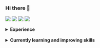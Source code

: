 ### Hi there 👋

[![](https://img.shields.io/badge/LinkedIn-gustavoeraldo-blue)](https://www.linkedin.com/in/gustavoeraldo/)
[![](https://img.shields.io/badge/Gmail-gustavosilva754%40gmail.com-red)](mailto:gustavosilva754@gmail.com)
[![](https://img.shields.io/badge/HackerRank-Gustavo_Eraldo-brightgreen)](https://www.hackerrank.com/gustavosilva754)
[![](https://img.shields.io/badge/CodeWars-Gustavo_Eraldo-red)](https://www.codewars.com/users/EraldoCi)

<details>
  <summary> <b> Experience </b> </summary>

* I have worked with C/C++ for some of University [projects](https://github.com/EraldoCi/ENG/)

* Also know a little bit of Python using in [IA projects](https://github.com/EraldoCi/ENG/tree/master/IA/Final%20Project) and some Web [Crawling](https://github.com/EraldoCi/web-crawler) (It's really simple actually)

* Have used JavaScript, Node.js and React in few [projects](https://github.com/EraldoCi/ecoleta)


* I also know Assembly RISC to program MicroControlers or PICs (more familiar with [12F675](https://ww1.microchip.com/downloads/en/devicedoc/41190c.pdf) and [18F4550](https://ww1.microchip.com/downloads/en/devicedoc/39632c.pdf)) used for diferent types of communication as [SPI](https://github.com/EraldoCi/ENG/tree/master/uControllers) or I2C and devices control, sensor reading etc.
 
<!-- [![Github Stats By Gustavo](https://github-readme-stats.vercel.app/api?username=EraldoCi&show_icons=true&title_color=fff&icon_color=79ff97&text_color=9f9f9f&bg_color=151515)](https://github.com/EraldoCi/github-readme-stats) -->

</details>

<br>

<details>
    <summary>  <b> Currently learning and improving skills </b> </summary>

* JavaScript 

* Algorithms, data struct and logic at Hackerrank & CodeWars (it's kind fun)

* MySQL, MongoDB

* Docker

* React and React Native

* AWS and Google Cloud plataform specially for IoT

</details>
